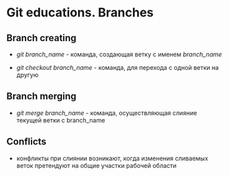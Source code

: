 # Git educations. Branches

## Branch creating

* *git branch_name* - команда, создающая ветку с именем *branch_name*

* *git checkout branch_name* - команда, для перехода с одной ветки на другую

## Branch merging

* *git merge branch_name* - команда, осуществляющая слияние текущей ветки с branch_name

## Conflicts

* конфликты при слиянии возникают, когда изменения сливаемых веток претендуют на общие участки рабочей области
